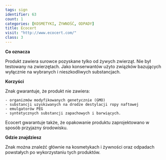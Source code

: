 ```yaml
---
tags: sign
identifier: 63
count: 1
categories: [KOSMETYKI, ŻYWNOŚĆ, ODPADY]
title: Ecocert
visit: "http://www.ecocert.com/"
class: 3
---
```

**Co oznacza**

Produkt zawiera surowce pozyskane tylko od żywych zwierząt. Nie był testowany na zwierzętach. Jako konserwantów użyto związków bazujących wyłącznie na wybranych i nieszkodliwych substancjach.

**Korzyści**

Znak gwarantuje, że produkt nie zawiera:

	- organizmów modyfikowanych genetycznie (GMO)
	- substancji uzyskiwanych na drodze destylacji ropy naftowej
	- emulgatorów PEG
	- syntetycznych substancji zapachowych i barwiących.
Ecocert gwarantuje także, że opakowanie produktu zaprojektowano w sposób przyjazny środowisku.

**Gdzie znajdziesz**

Znak można znaleźć głównie na kosmetykach i żywności oraz odpadach powstałych po wykorzystaniu tych produktów.
